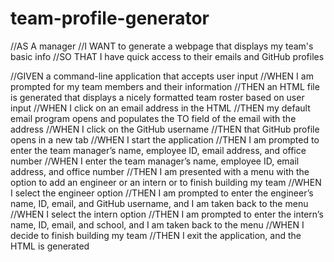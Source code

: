 # team-profile-generator

//AS A manager
//I WANT to generate a webpage that displays my team's basic info
//SO THAT I have quick access to their emails and GitHub profiles

//GIVEN a command-line application that accepts user input
//WHEN I am prompted for my team members and their information
//THEN an HTML file is generated that displays a nicely formatted team roster based on user input
//WHEN I click on an email address in the HTML
//THEN my default email program opens and populates the TO field of the email with the address
//WHEN I click on the GitHub username
//THEN that GitHub profile opens in a new tab
//WHEN I start the application
//THEN I am prompted to enter the team manager’s name, employee ID, email address, and office number
//WHEN I enter the team manager’s name, employee ID, email address, and office number
//THEN I am presented with a menu with the option to add an engineer or an intern or to finish building my team
//WHEN I select the engineer option
//THEN I am prompted to enter the engineer’s name, ID, email, and GitHub username, and I am taken back to the menu
//WHEN I select the intern option
//THEN I am prompted to enter the intern’s name, ID, email, and school, and I am taken back to the menu
//WHEN I decide to finish building my team
//THEN I exit the application, and the HTML is generated